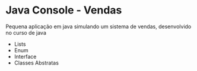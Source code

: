 <h1>Java Console - Vendas</h1>
<p>Pequena aplicação em java simulando um sistema de vendas, desenvolvido no curso de java</h1>

<ul>
<li>Lists</li>
<li>Enum</li>
<li>Interface</li>
<li>Classes Abstratas</li>
</ul>
